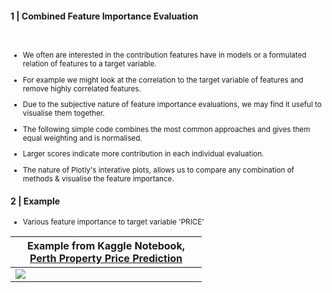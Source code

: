 
#### 1 | Combined Feature Importance Evaluation

<br>

<sup>
  
- We often are interested in the contribution features have in models or a formulated relation of features to a target variable.

- For example we might look at the correlation to the target variable of features and remove highly correlated features.

- Due to the subjective nature of feature importance evaluations, we may find it useful to visualise them together.

- The following simple code combines the most common approaches and gives them equal weighting and is normalised.

- Larger scores indicate more contribution in each individual evaluation.

- The nature of Plotly's interative plots, allows us to compare any combination of methods & visualise the feature importance.

</sup>

#### 2 | Example

<sup>
  
- Various feature importance to target variable 'PRICE'

</sup>

|<div style="width:290px">Example from Kaggle Notebook, [Perth Property Price Prediction](https://www.kaggle.com/shtrausslearning/perth-property-price-prediction)</div>|
|-|
| ![](https://images-wixmp-ed30a86b8c4ca887773594c2.wixmp.com/f/8cc1eeaa-4046-4c4a-ae93-93d656f68688/dejouwc-8bce3c65-0e2f-4707-87e6-ce3f8641d70f.png?token=eyJ0eXAiOiJKV1QiLCJhbGciOiJIUzI1NiJ9.eyJzdWIiOiJ1cm46YXBwOjdlMGQxODg5ODIyNjQzNzNhNWYwZDQxNWVhMGQyNmUwIiwiaXNzIjoidXJuOmFwcDo3ZTBkMTg4OTgyMjY0MzczYTVmMGQ0MTVlYTBkMjZlMCIsIm9iaiI6W1t7InBhdGgiOiJcL2ZcLzhjYzFlZWFhLTQwNDYtNGM0YS1hZTkzLTkzZDY1NmY2ODY4OFwvZGVqb3V3Yy04YmNlM2M2NS0wZTJmLTQ3MDctODdlNi1jZTNmODY0MWQ3MGYucG5nIn1dXSwiYXVkIjpbInVybjpzZXJ2aWNlOmZpbGUuZG93bmxvYWQiXX0.XFflHEyeZa7eUuFb1YwSgZQhy2wXZicJUyj11dY7QBA) |
